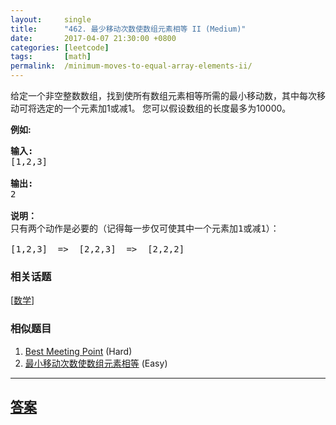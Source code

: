 ```yaml
---
layout:     single
title:      "462. 最少移动次数使数组元素相等 II (Medium)"
date:       2017-04-07 21:30:00 +0800
categories: [leetcode]
tags:       [math]
permalink:  /minimum-moves-to-equal-array-elements-ii/
---
```


<p>给定一个非空整数数组，找到使所有数组元素相等所需的最小移动数，其中每次移动可将选定的一个元素加1或减1。 您可以假设数组的长度最多为10000。</p>

<p><strong>例如:</strong></p>

<pre>
<strong>输入:</strong>
[1,2,3]

<strong>输出:</strong>
2

<strong>说明：
</strong>只有两个动作是必要的（记得每一步仅可使其中一个元素加1或减1）： 

[1,2,3]  =&gt;  [2,2,3]  =&gt;  [2,2,2]
</pre>

### 相关话题
  [[数学](https://github.com/openset/leetcode/tree/master/tag/math/README.md)]

### 相似题目
  1. [Best Meeting Point](/best-meeting-point) (Hard)
  1. [最小移动次数使数组元素相等](/minimum-moves-to-equal-array-elements) (Easy)

---

## [答案](https://github.com/openset/leetcode/tree/master/problems/minimum-moves-to-equal-array-elements-ii)
